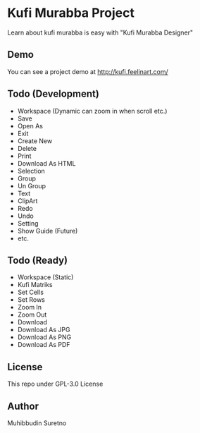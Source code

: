 # Kufi Murabba Project
  Learn about kufi murabba is easy with "Kufi Murabba Designer"

## Demo
  You can see a project demo at http://kufi.feelinart.com/

## Todo (Development)
  - Workspace (Dynamic can zoom in when scroll etc.)
  - Save
  - Open As
  - Exit
  - Create New
  - Delete
  - Print
  - Download As HTML
  - Selection
  - Group
  - Un Group
  - Text
  - ClipArt
  - Redo
  - Undo
  - Setting
  - Show Guide (Future)
  - etc.

## Todo (Ready)
  - Workspace (Static)
  - Kufi Matriks
  - Set Cells
  - Set Rows
  - Zoom In
  - Zoom Out
  - Download
  - Download As JPG
  - Download As PNG
  - Download As PDF

## License
  This repo under GPL-3.0 License

## Author
  Muhibbudin Suretno
